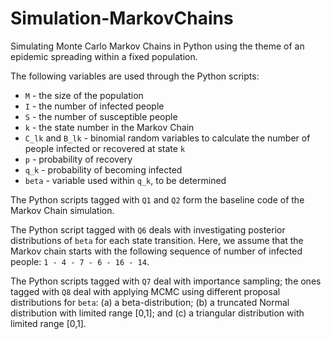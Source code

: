 # Simulation-MarkovChains
Simulating Monte Carlo Markov Chains in Python using the theme of an epidemic spreading within a fixed population.

The following variables are used through the Python scripts:
* `M` - the size of the population
* `I` - the number of infected people
* `S` - the number of susceptible people
* `k` - the state number in the Markov Chain
* `C_lk` and `B_lk` - binomial random variables to calculate the number of people infected or recovered at state `k`
* `p` - probability of recovery
* `q_k` - probability of becoming infected
* `beta` - variable used within `q_k`, to be determined

The Python scripts tagged with `Q1` and `Q2` form the baseline code of the Markov Chain simulation.

The Python script tagged with `Q6` deals with investigating posterior distributions of `beta` for each state transition. Here, we assume that the Markov chain starts with the following sequence of number of infected people: `1 - 4 - 7 - 6 - 16 - 14`.

The Python scripts tagged with `Q7` deal with importance sampling; the ones tagged with `Q8` deal with applying MCMC using different proposal distributions for `beta`: (a) a beta-distribution; (b) a truncated Normal distribution with limited range [0,1]; and (c) a triangular distribution with limited range [0,1].
